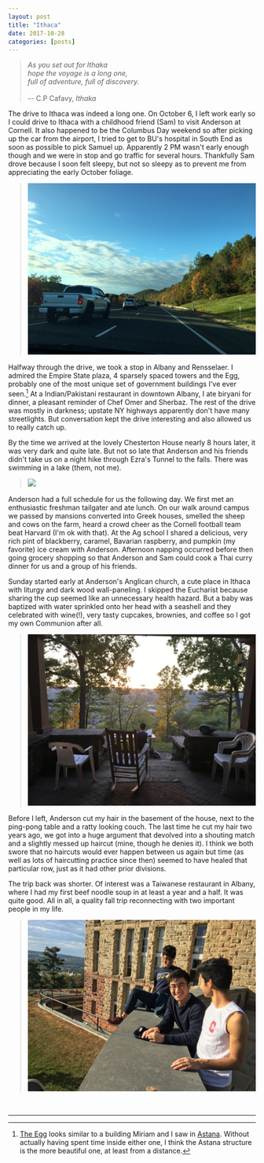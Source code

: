 ```yaml
---
layout: post
title: "Ithaca"
date: 2017-10-28
categories: [posts]
---
```


> *As you set out for Ithaka* <br>
> *hope the voyage is a long one,*<br>
> *full of adventure, full of discovery.* <br>  
>      -- C.P Cafavy, *Ithaka*

The drive to Ithaca was indeed a long one. On October 6, I left work early so I could drive to Ithaca with a childhood friend (Sam) to visit Anderson at Cornell. It also happened to be the Columbus Day weekend so after picking up the car from the airport, I tried to get to BU's hospital in South End as soon as possible to pick Samuel up. Apparently 2 PM wasn't early enough though and we were in stop and go traffic for several hours. Thankfully Sam drove because I soon felt sleepy, but not so sleepy as to prevent me from appreciating the early October foliage.

> <img src="/images/foliage.JPG">

Halfway through the drive, we took a stop in Albany and Rensselaer. I admired the Empire State plaza, 4 sparsely spaced towers and the Egg, probably one of the most unique set of government buildings I've ever seen.[^1] At a Indian/Pakistani restaurant in downtown Albany, I ate biryani for dinner, a pleasant reminder of Chef Omer and Sherbaz. The rest of the drive was mostly in darkness; upstate NY highways apparently don't have many streetlights. But conversation kept the drive interesting and also allowed us to really catch up.

By the time we arrived at the lovely Chesterton House nearly 8 hours later, it was very dark and quite late. But not so late that Anderson and his friends didn't take us on a night hike through Ezra's Tunnel to the falls. There was swimming in a lake (them, not me).

> <img src="/images/falls.JPG">

Anderson had a full schedule for us the following day. We first met an enthusiastic freshman tailgater and ate lunch. On our walk around campus we passed by mansions converted into Greek houses, smelled the sheep and cows on the farm, heard a crowd cheer as the Cornell football team beat Harvard (I'm ok with that). At the Ag school I shared a delicious, very rich pint of blackberry, caramel, Bavarian raspberry, and pumpkin (my favorite) ice cream with Anderson. Afternoon napping occurred before then going grocery shopping so that Anderson and Sam could cook a Thai curry dinner for us and a group of his friends.

Sunday started early at Anderson's Anglican church, a cute place in Ithaca with liturgy and dark wood wall-paneling. I skipped the Eucharist because sharing the cup seemed like an unnecessary health hazard. But a baby was baptized with water sprinkled onto her head with a seashell and they celebrated with wine(!), very tasty cupcakes, brownies, and coffee so I got my own Communion after all.

> <img src="/images/porch.JPG">

Before I left, Anderson cut my hair in the basement of the house, next to the ping-pong table and a ratty looking couch. The last time he cut my hair two years ago, we got into a huge argument that devolved into a shouting match and a slightly messed up haircut (mine, though he denies it). I think we both swore that no haircuts would ever happen between us again but time (as well as lots of haircutting practice since then) seemed to have healed that particular row, just as it had other prior divisions.

The trip back was shorter. Of interest was a Taiwanese restaurant in Albany, where I had my first beef noodle soup in at least a year and a half. It was quite good. All in all, a quality fall trip reconnecting with two important people in my life.

> <img src="/images/changs.JPG">

<br>

----

[^1]: [The Egg](https://en.wikipedia.org/wiki/The_Egg_(building)) looks similar to a building Miriam and I saw in [Astana](http://www.knippershelbig.com/en/projects/library). Without actually having spent time inside either one, I think the Astana structure is the more beautiful one, at least from a distance.
